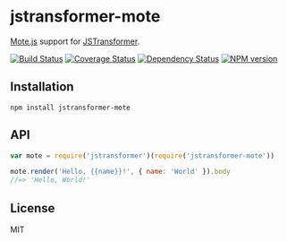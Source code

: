 # jstransformer-mote

[Mote.js](https://github.com/satchmorun/mote) support for [JSTransformer](https://github.com/jstransformers/jstransformer).

[![Build Status](https://img.shields.io/travis/jstransformers/jstransformer-mote/master.svg)](https://travis-ci.org/jstransformers/jstransformer-mote)
[![Coverage Status](https://img.shields.io/codecov/c/github/jstransformers/jstransformer-mote/master.svg)](https://codecov.io/gh/jstransformers/jstransformer-mote)
[![Dependency Status](https://img.shields.io/david/jstransformers/jstransformer-mote/master.svg)](http://david-dm.org/jstransformers/jstransformer-mote)
[![NPM version](https://img.shields.io/npm/v/jstransformer-mote.svg)](https://www.npmjs.org/package/jstransformer-mote)

## Installation

    npm install jstransformer-mote

## API

```js
var mote = require('jstransformer')(require('jstransformer-mote'))

mote.render('Hello, {{name}}!', { name: 'World' }).body
//=> 'Hello, World!'
```

## License

MIT
